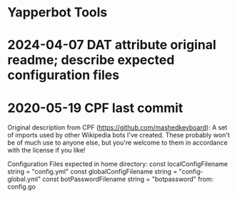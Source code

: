 # Yapperbot Tools
# 2024-04-07  DAT  attribute original readme; describe expected configuration files
# 2020-05-19  CPF  last commit

Original description from CPF (https://github.com/mashedkeyboard):
A set of imports used by other Wikipedia bots I've created. These probably won't be of much use to anyone else, but you're welcome to them in accordance with the license if you like!

Configuration Files expected in home directory:
  const localConfigFilename string = "config.yml"
  const globalConfigFilename string = "config-global.yml"
  const botPasswordFilename string = "botpassword"
  from:  config.go

  
